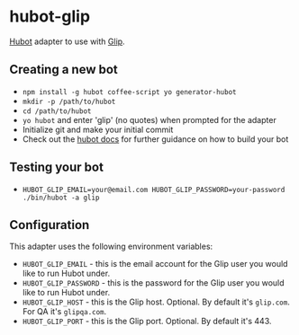 # hubot-glip

[Hubot](https://hubot.github.com/) adapter to use with [Glip](https://glip.com/).


## Creating a new bot

- `npm install -g hubot coffee-script yo generator-hubot`
- `mkdir -p /path/to/hubot`
- `cd /path/to/hubot`
- `yo hubot` and enter 'glip' (no quotes) when prompted for the adapter
- Initialize git and make your initial commit
- Check out the [hubot docs](https://github.com/github/hubot/tree/master/docs) for further guidance on how to build your bot


## Testing your bot

- `HUBOT_GLIP_EMAIL=your@email.com HUBOT_GLIP_PASSWORD=your-password ./bin/hubot -a glip`


## Configuration

This adapter uses the following environment variables:

- `HUBOT_GLIP_EMAIL` - this is the email account for the Glip user you would like to run Hubot under.
- `HUBOT_GLIP_PASSWORD` - this is the password for the Glip user you would like to run Hubot under.
- `HUBOT_GLIP_HOST` - this is the Glip host. Optional. By default it's `glip.com`. For QA it's `glipqa.com`.
- `HUBOT_GLIP_PORT` - this is the Glip port. Optional. By default it's 443.
